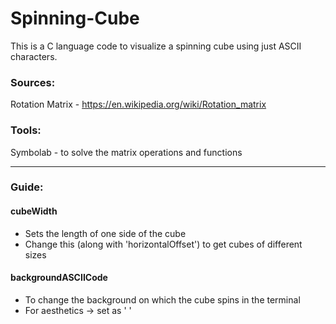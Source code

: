 # Spinning-Cube
This is a C language code to visualize a spinning cube using just ASCII characters. 

### Sources:  
Rotation Matrix - https://en.wikipedia.org/wiki/Rotation_matrix

### Tools: 
Symbolab - to solve the matrix operations and functions 

---

### Guide: 
#### cubeWidth 
  - Sets the length of one side of the cube 
  - Change this (along with 'horizontalOffset') to get cubes of different sizes 

#### backgroundASCIICode 
  - To change the background on which the cube spins in the terminal 
  - For aesthetics -> set as ' ' 
